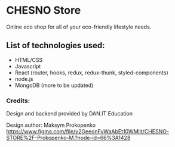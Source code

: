 # CHESNO Store
Online eco shop for all of your eco-friendly lifestyle needs.

## List of technologies used:
* HTML/CSS
* Javascript 
* React (router, hooks, redux, redux-thunk, styled-components)
* node.js
* MongoDB
(more to be updated)

### Credits:
Design and backend provided by DAN.IT Education

Design author: Maksym Prokopenko
https://www.figma.com/file/v2GeeonFvWaAbEt10WMlit/CHESNO-STORE%2F-Prokopenko-M.?node-id=66%3A1428
